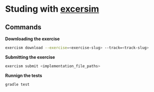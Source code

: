 # Studing with [excersim](https://exercism.org/profiles/IaconoG)


## Commands

**Downloading the exercise**

```bash
exercism download --exercise=<exercise-slug> --track=<track-slug>
```

**Submitting the exercise**

```bash
exercism submit <implementation_file_paths>
```

**Runnign the tests**

```bash
gradle test
```
